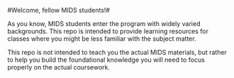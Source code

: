 #Welcome, fellow MIDS students!#

As you know, MIDS students enter the program with widely varied backgrounds. This repo is intended to provide learning resources for classes where you might be less familiar with the subject matter.

This repo is not intended to teach you the actual MIDS materials, but rather to help you build the foundational knowledge you will need to focus properly on the actual coursework.
